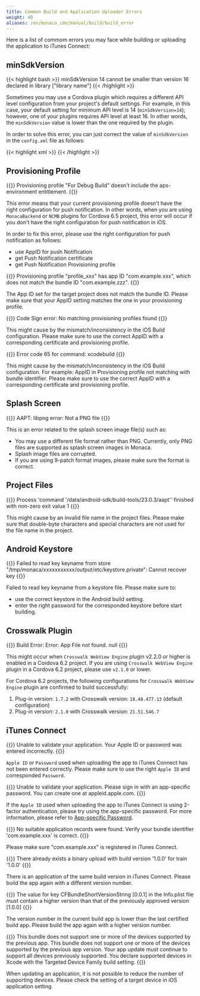 ```yaml
---
title: Common Build and Application Uploader Errors
weight: 40
aliases: /en/monaca_ide/manual/build/build_error
---
```


Here is a list of commom errors you may face while building or uploading
the application to iTunes Connect:

## minSdkVersion

{{< highlight bash >}}
minSdkVersion 14 cannot be smaller than version 16 declared in library ["library name"]
{{< /highlight >}}

Sometimes you may use a Cordova plugin which requires a different API
level configuration from your project's default settings. For example,
in this case, your default setting for minimum API level is 14
(`minSdkVersion=14`); however, one of your plugins requires API level at
least 16. In other words, the `minSdkVersion` value is lower than the
one required by the plugin.

In order to solve this error, you can just correct the value of
`minSdkVersion` in the `config.xml` file as follows:

{{< highlight xml >}}
<preference name="android-minSdkVersion" value="16" />
{{< /highlight >}}

## Provisioning Profile

{{<highlight bash >}}
Provisioning profile "For Debug Build" doesn't include the aps-environment entitlement.
{{</highlight>}}

This error means that your current provisioning profile doesn't have the
right configuration for push notification. In other words, when you are
using `MonacaBackend` or `NCMB` plugins for Cordova 6.5 project, this
error will occur if you don't have the right configuration for push
notification in iOS.

In order to fix this error, please use the right configuration for push
notification as follows:

-   use AppID for push Notification
-   get Push Notification certificate
-   get Push Notification Provisioning profile

{{<highlight bash>}}
Provisioning profile "profile_xxx" has app ID "com.example.xxx", which does not match the bundle ID "com.example.zzz".
{{</highlight>}}

The App ID set for the target project does not match the bundle ID.
Please make sure that your AppID setting matches the one in your
provisioning profile.

{{<highlight bash>}}
Code Sign error: No matching provisioning profiles found
{{</highlight>}}

This might cause by the mismatch/inconsistency in the iOS Build
configuration. Please make sure to use the correct AppID with a
corresponding certificate and provisioning profile.

{{<highlight bash>}}
Error code 65 for command: xcodebuild 
{{</highlight>}}

This might cause by the mismatch/inconsistency in the iOS Build
configuration. For example: AppID in Provisioning profile not matching
with bundle identifier. Please make sure to use the correct AppID with a
corresponding certificate and provisioning profile.

## Splash Screen

{{<highlight bash>}}
AAPT: libpng error: Not a PNG file
{{</highlight>}}

This is an error related to the splash screen image file(s) such as:

-   You may use a different file format rather than PNG. Currently, only
    PNG files are supported as splash screen images in Monaca.
-   Splash image files are corrupted.
-   If you are using 9-patch format images, please make sure the format
    is correct.

## Project Files

{{<highlight bash>}}
Process 'command '/data/android-sdk/build-tools/23.0.3/aapt'' finished with non-zero exit value 1
{{</highlight>}}

This might cause by an invalid file name in the project files. Please
make sure that double-byte characters and special characters are not
used for the file name in the project.

## Android Keystore

{{<highlight bash>}}
Failed to read key keyname from store "/tmp/monaca/xxxxxxxxxxx/output/etc/keystore.private": Cannot recover key
{{</highlight>}}

Failed to read key keyname from a keystore file. Please make sure to:

-   use the correct keystore in the Android build setting.
-   enter the right password for the corresponded keystore before start
    building.

## Crosswalk Plugin

{{<highlight bash>}}
Build Error: Error: App File not found. null
{{</highlight>}}

This might occur when `Crosswalk WebView Engine` plugin v2.2.0 or higher
is enabled in a Cordova 6.2 project. If you are using
`Crosswalk WebView Engine` plugin in a Cordova 6.2 project, please use
`v2.1.0` or lower.

For Cordova 6.2 projects, the following configurations for
`Crosswalk WebView Engine` plugin are confirmed to build successfully:

1.  Plug-in version: `1.7.2` with Crosswalk version: `18.48.477.13` (default
    configuration)
2.  Plug-in version: `2.1.0` with Crosswalk version: `21.51.546.7`

## iTunes Connect

{{<highlight bash>}}
Unable to validate your application. Your Apple ID or password was entered incorrectly.
{{</highlight>}}


`Apple ID` or `Password` used when uploading the app to iTunes Connect
has not been entered correctly. Please make sure to use the right
`Apple ID` and corresponded `Password`.

{{<highlight bash>}}
Unable to validate your application. Please sign in with an app-specific password. You can create one at appleid.apple.com.
{{</highlight>}}


If the `Apple ID` used when uploading the app to iTunes Connect is using
2-factor authentication, please try using the app-specific password. For
more information, please refer to [App-specific
Password](https://support.apple.com/en-us/HT204397).

{{<highlight bash>}}
No suitable application records were found. Verify your bundle identifier 'com.example.xxx' is correct.
{{</highlight>}}


Please make sure "com.example.xxx" is registered in iTunes Connect.

{{<highlight bash>}}
There already exists a binary upload with build version '1.0.0' for train '1.0.0'
{{</highlight>}}

There is an application of the same build version in iTunes Connect.
Please build the app again with a different version number.

{{<highlight bash>}}
The value for key CFBundleShortVersionString [0.0.1] in the Info.plist file must contain a higher version than that of the previously approved version [1.0.0]
{{</highlight>}}

The version number in the current build app is lower than the last
certified build app. Please build the app again with a higher version
number.

{{<highlight bash>}}
This bundle does not support one or more of the devices supported by the previous app. This bundle does not support one or more of the devices supported by the previous app version. Your app update must continue to support all devices previously supported. You declare supported devices in Xcode with the Targeted Device Family build setting. 
{{</highlight>}}

When updating an application, it is not possible to reduce the number of
supporting devices. Please check the setting of a target device in iOS
application setting.
